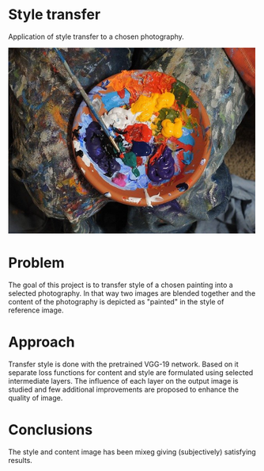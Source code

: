 # Style transfer
Application of style transfer to a chosen photography.

<img src="https://github.com/misiungs/readme_images/blob/master/paint.jpg?raw=true" alt="drawing" width="500"/>

# Problem
The goal of this project is to transfer style of a chosen painting into a selected photography.
In that way two images are blended together and the content of the photography is depicted as "painted" in the style of reference image.

# Approach
Transfer style is done with the pretrained VGG-19 network.
Based on it separate loss functions for content and style are formulated using selected intermediate layers.
The influence of each layer on the output image is studied and few additional improvements are proposed to enhance the quality of image.

# Conclusions
The style and content image has been mixeg giving (subjectively) satisfying results.

